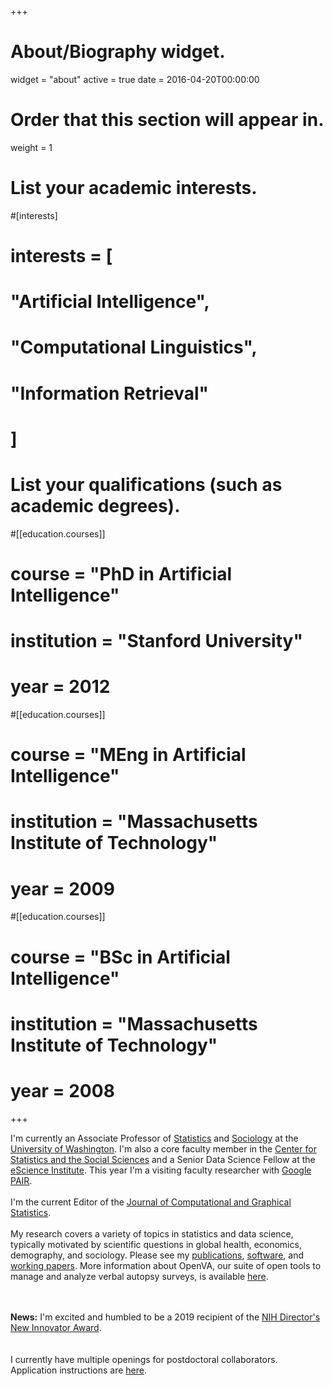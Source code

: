 +++
# About/Biography widget.
widget = "about"
active = true
date = 2016-04-20T00:00:00

# Order that this section will appear in.
weight = 1

# List your academic interests.
#[interests]
#  interests = [
#    "Artificial Intelligence",
#    "Computational Linguistics",
#    "Information Retrieval"
#  ]

# List your qualifications (such as academic degrees).
#[[education.courses]]
#  course = "PhD in Artificial Intelligence"
#  institution = "Stanford University"
#  year = 2012

#[[education.courses]]
#  course = "MEng in Artificial Intelligence"
#  institution = "Massachusetts Institute of Technology"
#  year = 2009

#[[education.courses]]
#  course = "BSc in Artificial Intelligence"
#  institution = "Massachusetts Institute of Technology"
#  year = 2008
 
+++



I'm currently an Associate Professor of [Statistics](http://www.stat.washington.edu/) and [Sociology](https://soc.washington.edu/) at the [University of Washington](http://www.uw.edu).  I'm also a core faculty member in the [Center for Statistics and the Social Sciences](http://csss.washington.edu/) and a Senior Data Science Fellow at the [eScience Institute](http://escience.washington.edu/).  This year I'm a visiting faculty researcher with [Google PAIR](https://ai.google/research/teams/brain/pair).  
<br>
I'm the current Editor of the [Journal of Computational and Graphical Statistics](https://www.tandfonline.com/action/journalInformation?show=editorialBoard&journalCode=ucgs20).
<br><br>
My research covers a variety of topics in statistics and data science, typically motivated by scientific questions in global health, economics, demography, and sociology.  Please see my [publications](https://thmccormick.github.io/publications/publications/), [software](https://thmccormick.github.io/software/), and [working papers](https://thmccormick.github.io/#working_papers).  More information about OpenVA, our suite of open tools to manage and analyze verbal autopsy surveys, is available [here](http://openva.net/).
<!--
Go here for more info about a few current projects.-->
<br><br>
**News:** I'm excited and humbled to be a 2019 recipient of the [NIH Director's New Innovator Award](https://commonfund.nih.gov/newinnovator).  
<br><br>
I currently have multiple openings for postdoctoral collaborators.  Application instructions are [here](https://forms.stat.ufl.edu/statistics-jobs/entry/6772/).  
